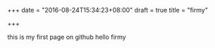 +++
date = "2016-08-24T15:34:23+08:00"
draft = true
title = "firmy"

+++

this is my first page on github
hello firmy
